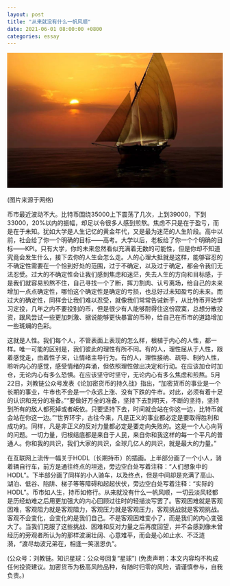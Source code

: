 ```yaml
---
layout: post
title: "从来就没有什么一帆风顺"
date: 2021-06-01 08:00:00 +0800
categories: essay
---
```


![](/images/2021/20210601.jpg)

(图片来源于网络)

币市最近波动不大。比特币围绕35000上下震荡了几次，上到39000，下到33000，20%以内的振幅，却足以令很多人感到煎熬。焦虑不只是在于盈亏，而是在于未知。犹如大学是人生记忆的黄金年代，又是最为迷茫的人生阶段。高中以前，社会给了你一个明确的目标——高考。大学以后，老板给了你一个个明确的目标——KPI。只有大学，你的未来忽然看似充满着无数的可能性，但是你却不知道究竟会发生什么，接下去你的人生会怎么走。人的心理大抵就是这样，能够容忍的不确定性需要在一个恰到好处的范围，过于不确定，以及过于确定，都会令我们无法忍受。过大的不确定性会让我们感到焦虑和迷茫，失去人生的方向和目标感，于是我们就容易煎熬不住，自己寻找一个了断，挥刀割肉、认亏离场，给自己的未来增加一点点确定性，哪怕这个确定性是确定的亏损，也总好过未知盈亏的未来。而过大的确定性，同样会让我们难以忍受，就像我们常常告诫新手，从比特币开始学习定投，几年之内不要投别的币，但是很少有人能够耐得住这份寂寞，总想分散投资，跟风尝试一些更加刺激、据说能够更快暴富的币种，给自己在币市的道路增加一些斑斓的色彩。

这就是人性。我们每个人，不管表面上表现的怎么样，根植于内心的人性，都一样。唯一可能的区别是，我们彼此的理性有所不同。有的人，理性屈从于人性，跟着感觉走，由着性子来，让情绪主导行为。有的人，理性接纳、疏导、制约人性，聆听内心的感觉，感受情绪的奔涌，但依照理性做出决定和行动。在应该加仓时加仓，无论内心有多么恐惧。在应该坚守时坚守，无论内心有多么焦虑和煎熬。5月22日，刘教链公众号发表《论加密货币的持久战》指出，“加密货币的事业是一个长期的事业，牛市也不会是一个永远上涨、没有下跌的牛市。对此，必须有着十足的认识和充分的准备。”“要做好万全的准备，坚持下去到明天，不断的坚持，坚持到所有的敌人都死掉或者皈依。只要坚持下去，时间就会站在你这一边，比特币就会站在你这一边。”“世界环宇，古往今来，凡是正义的事业都必定是要取得胜利和成功的。同样，凡是非正义的反对力量都必定是要走向失败的。这是一个人心向背的问题。一切力量，归根结底都是来自于人民，来自你和我这样的每一个平凡的普通人。你和我的共识，我们大家的共识，全球几亿人的共识，就是最大的力量。”

在互联网上流传一幅关于HODL（长期持币）的插画。上半部分画了一个小人，骑着辆自行车，前方是通往终点的坦途，旁边空白处写着注释：“人们想象中的HODL”。下半部分画了同样的小人骑车，以及终点，但是中间却是充满了高山、湖泊、低谷、陷阱、梯子等等障碍和起起伏伏，旁边空白处写着注释：“实际的HODL”。币市如人生，持币如修行。从来就没有什么一帆风顺，一切云淡风轻都是历经劫难之后用更加强大的内心回顾过往时的轻描淡写罢了。客观困难就是客观困难，客观阻力就是客观阻力，客观压力就是客观压力，客观挑战就是客观挑战。客观不会变化，会变化的是我们自己。不是客观困难变小了，而是我们的内心变强大了。当我们克服了这些挑战、困难和反对力量之后再度回望，并不会感到像未曾经历的旁观者所认为的那样波澜壮阔、心意难平，而会是心如止水、不泛涟漪，“渡尽劫波兄弟在，相逢一笑泯恩仇”。

(公众号：刘教链。知识星球：公众号回复“星球”)
(免责声明：本文内容均不构成任何投资建议。加密货币为极高风险品种，有随时归零的风险，请谨慎参与，自我负责。)
